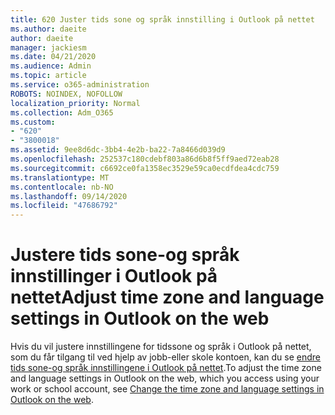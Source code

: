 ```yaml
---
title: 620 Juster tids sone og språk innstilling i Outlook på nettet
ms.author: daeite
author: daeite
manager: jackiesm
ms.date: 04/21/2020
ms.audience: Admin
ms.topic: article
ms.service: o365-administration
ROBOTS: NOINDEX, NOFOLLOW
localization_priority: Normal
ms.collection: Adm_O365
ms.custom:
- "620"
- "3800018"
ms.assetid: 9ee8d6dc-3bb4-4e2b-ba22-7a8466d039d9
ms.openlocfilehash: 252537c180cdebf803a86d6b8f5ff9aed72eab28
ms.sourcegitcommit: c6692ce0fa1358ec3529e59ca0ecdfdea4cdc759
ms.translationtype: MT
ms.contentlocale: nb-NO
ms.lasthandoff: 09/14/2020
ms.locfileid: "47686792"
---
```

# <a name="adjust-time-zone-and-language-settings-in-outlook-on-the-web"></a><span data-ttu-id="a1ba2-102">Justere tids sone-og språk innstillinger i Outlook på nettet</span><span class="sxs-lookup"><span data-stu-id="a1ba2-102">Adjust time zone and language settings in Outlook on the web</span></span>

<span data-ttu-id="a1ba2-103">Hvis du vil justere innstillingene for tidssone og språk i Outlook på nettet, som du får tilgang til ved hjelp av jobb-eller skole kontoen, kan du se [endre tids sone-og språk innstillingene i Outlook på nettet](https://support.office.com/article/65239869-12e7-4a9d-bca1-76b0ad7ce273d).</span><span class="sxs-lookup"><span data-stu-id="a1ba2-103">To adjust the time zone and language settings in Outlook on the web, which you access using your work or school account, see [Change the time zone and language settings in Outlook on the web](https://support.office.com/article/65239869-12e7-4a9d-bca1-76b0ad7ce273d).</span></span>
  